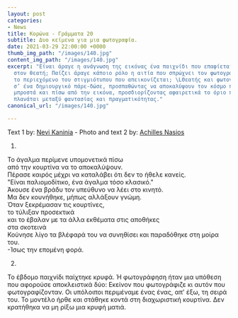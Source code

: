 ```yaml
---
layout: post
categories:
- News
title: Κορώνα - Γράμματα 20
subtitle: Δυο κείμενα για μια φωτογραφία.
date: 2021-03-29 22:00:00 +0000
thumb_img_path: "/images/140.jpg"
content_img_path: "/images/140.jpg"
excerpt: "Είναι άραγε η ανάγνωση της εικόνας ένα παιχνίδι που επαφίεται αποκλειστικά
  στον θεατή; Παίζει άραγε κάποιο ρόλο η αιτία που σπρώχνει τον φωτογράφο να επιλέξει
  το περιεχόμενο του στιγμιότυπου που απεικονίζεται; \LΘεατής και φωτογράφος συνευρίσκονται
  σ’ ένα δημιουργικό πάρε-δώσε, προσπαθώντας να αποκαλύψουν τον κόσμο που υπάρχει
  μπροστά και πίσω από την εικόνα, προσδιορίζοντας αφαιρετικά το όριο που μπορεί να
  πλανάται μεταξύ φαντασίας και πραγματικότητας."
canonical_url: "/images/140.jpg"

---
```

Text 1 by: <a href="https://www.facebook.com/nevi.kaninia" target="blank">Nevi Kaninia</a> - Photo and text 2 by: <a href="https://anikon.org/" target="blank">Achilles Nasios</a>

1.

Το άγαλμα περίμενε υπομονετικά πίσω  
από την κουρτίνα να το αποκαλύψουν.  
Πέρασε καιρός μέχρι να καταλάβει ότι δεν το ήθελε κανείς.  
"Είναι παλιομοδίτικο, ένα άγαλμα τόσο κλασικό."  
Άκουσε ένα βράδυ τον υπεύθυνο να λέει στο κινητό.  
Μα δεν κουνήθηκε, μήπως αλλάξουν γνώμη.  
Όταν ξεκρέμασαν τις κουρτίνες,  
το τύλιξαν προσεκτικά  
και το έβαλαν με τα άλλα εκθέματα στις αποθήκες  
στα σκοτεινά  
Κούνησε λίγο τα βλέφαρά του να συνηθίσει και παραδόθηκε στη μοίρα του.  
\-Ίσως την επομένη φορά.

2.

Το έβδομο παιχνίδι παίχτηκε κρυφά. Ή φωτογράφηση ήταν μια υπόθεση που αφορούσε αποκλειστικά δύο: Εκείνον που φωτογράφιζε κι αυτόν που φωτογραφίζονταν. Οι υπόλοιποι περιμέναμε ένας ένας, απ' έξω, τη σειρά του. Το μοντέλο ήρθε και στάθηκε κοντά στη διαχωριστική κουρτίνα. Δεν κρατήθηκα να μη ρίξω μια κρυφή ματιά.